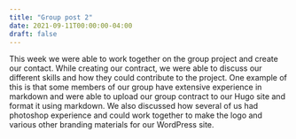 ```yaml
---
title: "Group post 2"
date: 2021-09-11T00:00:00-04:00
draft: false
---
```


This week we were able to work together on the group project and create our contact. While creating our contract, we were able to discuss our different skills and how they could contribute to the project. One example of this is that some members of our group have extensive experience in markdown and were able to upload our group contract to our Hugo site and format it using markdown. We also discussed how several of us had photoshop experience and could work together to make the logo and various other branding materials for our WordPress site. 
